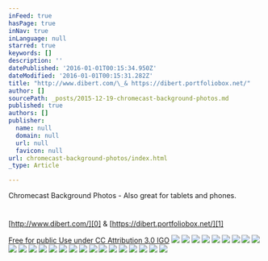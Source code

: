 ```yaml
---
inFeed: true
hasPage: true
inNav: true
inLanguage: null
starred: true
keywords: []
description: ''
datePublished: '2016-01-01T00:15:34.950Z'
dateModified: '2016-01-01T00:15:31.282Z'
title: "http://www.dibert.com/\_& https://dibert.portfoliobox.net/"
author: []
sourcePath: _posts/2015-12-19-chromecast-background-photos.md
published: true
authors: []
publisher:
  name: null
  domain: null
  url: null
  favicon: null
url: chromecast-background-photos/index.html
_type: Article

---
```

Chromecast Background Photos - Also great for tablets and phones.

# 

[http://www.dibert.com/][0] & [https://dibert.portfoliobox.net/][1]

[Free for public Use under CC ][2][Attribution 3.0 IGO][2]
![](https://the-grid-user-content.s3-us-west-2.amazonaws.com/6e19ea1a-5229-4296-8da6-62b261a45600.jpg)
![](https://s3-us-west-2.amazonaws.com/the-grid-img/p/4a7b723693ccebd5f8091f2ff7b4f52f6f0c81be.jpg)
![](https://s3-us-west-2.amazonaws.com/the-grid-img/p/2a7397a674a36df480deea230960b2e83b712ea1.jpg)
![](https://s3-us-west-2.amazonaws.com/the-grid-img/p/248c11b2ac4edcf1c36845fb90fa186698464c4c.jpg)
![](https://s3-us-west-2.amazonaws.com/the-grid-img/p/37ae73d38a23dff73523024dd9c69fecd5013853.jpg)
![](https://s3-us-west-2.amazonaws.com/the-grid-img/p/36761ea01c146668948b2333a8e3cf3c99d5d8e9.jpg)
![](https://s3-us-west-2.amazonaws.com/the-grid-img/p/55c5869514ceaf1063a36e9854833c2028704f53.jpg)
![](https://s3-us-west-2.amazonaws.com/the-grid-img/p/8f31c57f09e4f0ffe335c924cb0d6db70cbab0e3.jpg)
![](https://s3-us-west-2.amazonaws.com/the-grid-img/p/714693f29d9165684fb4f9a94eb473336b3de435.jpg)
![](https://s3-us-west-2.amazonaws.com/the-grid-img/p/1d7420060dce29e8ba612d5b5177bc9afe38daf5.jpg)
![](https://s3-us-west-2.amazonaws.com/the-grid-img/p/d0881f4de8762cdc39fdc4631ca7524c642453c1.jpg)
![](https://s3-us-west-2.amazonaws.com/the-grid-img/p/dc4a25880cff25977b846dcc69de658a3fe489bd.jpg)
![](https://s3-us-west-2.amazonaws.com/the-grid-img/p/80be4ebc4df0a9b6881b646c9159142fdf768efa.jpg)
![](https://s3-us-west-2.amazonaws.com/the-grid-img/p/33e98d51208a3a0c581e7425a49e48de71d2b85d.jpg)
![](https://s3-us-west-2.amazonaws.com/the-grid-img/p/9b09b2474ea60c724842bd6a188e815f2250ca99.jpg)
![](https://s3-us-west-2.amazonaws.com/the-grid-img/p/329226f19df8514d451403c49dff86d1ec3e8abb.jpg)
![](https://s3-us-west-2.amazonaws.com/the-grid-img/p/d5f4e740fa32142bc73dca2986c0392fddf54746.jpg)
![](https://s3-us-west-2.amazonaws.com/the-grid-img/p/eaee37b0e948e7be220c7817e40d4dc2c07dc53f.jpg)
![](https://s3-us-west-2.amazonaws.com/the-grid-img/p/bbb41ca935d8ed30c242674fad4146c68700a69a.jpg)
![](https://s3-us-west-2.amazonaws.com/the-grid-img/p/d9c7296cfb75e44ad94e22099f2bd6151e74d9c0.jpg)
![](https://s3-us-west-2.amazonaws.com/the-grid-img/p/b5a894ececc4dff25113881d5ae48c0f22c19e9c.jpg)
![](https://s3-us-west-2.amazonaws.com/the-grid-img/p/f5413851e3388487d61b253fbdddb55675033376.jpg)
![](https://s3-us-west-2.amazonaws.com/the-grid-img/p/ba5194c8a19d37d0c49b58d923d6b8625b938294.jpg)
![](https://s3-us-west-2.amazonaws.com/the-grid-img/p/f56ab4111642ca7c496bbe0492c377ad0aea92c0.jpg)
![](https://s3-us-west-2.amazonaws.com/the-grid-img/p/b2e912fe1782b7352ed98055e73a793be7b5b8c9.jpg)

[0]: http://www.dibert.com/
[1]: https://dibert.portfoliobox.net/
[2]: https://creativecommons.org/licenses/by/3.0/igo/